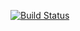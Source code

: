 [![Build Status](https://travis-ci.org/rhysd/react-vimjs.svg)](https://travis-ci.org/rhysd/react-vimjs)


